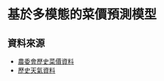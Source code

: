 <!--
 * @Author: hibana2077 hibana2077@gmaill.com
 * @Date: 2024-02-01 17:42:12
 * @LastEditors: hibana2077 hibana2077@gmaill.com
 * @LastEditTime: 2024-02-01 19:09:06
 * @FilePath: /smart_hydroponic_farm/src/train_model/price_pred/README.md
 * @Description: 这是默认设置,请设置`customMade`, 打开koroFileHeader查看配置 进行设置: https://github.com/OBKoro1/koro1FileHeader/wiki/%E9%85%8D%E7%BD%AE
-->
# 基於多模態的菜價預測模型

## 資料來源

- [農委會歷史菜價資料](https://data.coa.gov.tw/Service/OpenData/FromM/FarmTransData.aspx)
- [歷史天氣資料](https://open-meteo.com/en/docs/historical-weather-api)